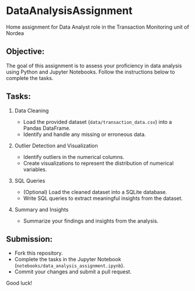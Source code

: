 # DataAnalysisAssignment
Home assignment for Data Analyst role in the Transaction Monitoring unit of Nordea

## Objective:
The goal of this assignment is to assess your proficiency in data analysis using Python and Jupyter Notebooks. Follow the instructions below to complete the tasks.

## Tasks:
1. Data Cleaning
   - Load the provided dataset (`data/transaction_data.csv`) into a Pandas DataFrame.
   - Identify and handle any missing or erroneous data.

2. Outlier Detection and Visualization
   - Identify outliers in the numerical columns.
   - Create visualizations to represent the distribution of numerical variables.

3. SQL Queries
   - (Optional) Load the cleaned dataset into a SQLite database.
   - Write SQL queries to extract meaningful insights from the dataset.

4. Summary and Insights
   - Summarize your findings and insights from the analysis.

## Submission:
- Fork this repository.
- Complete the tasks in the Jupyter Notebook (`notebooks/data_analysis_assignment.ipynb`).
- Commit your changes and submit a pull request.

Good luck!

